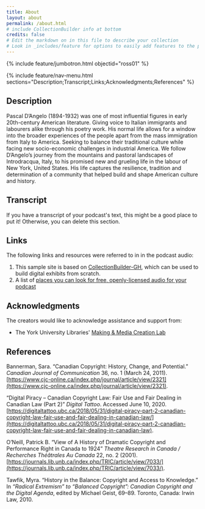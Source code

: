```yaml
---
title: About
layout: about
permalink: /about.html
# include CollectionBuilder info at bottom
credits: false
# Edit the markdown on in this file to describe your collection
# Look in _includes/feature for options to easily add features to the page
---
```


{% include feature/jumbotron.html objectid="ross01" %}

{% include feature/nav-menu.html sections="Description;Transcript;Links;Acknowledgments;References" %}

## Description

Pascal D’Angelo (1894-1932) was one of most influential figures in early 20th-century American literature. Giving voice to Italian immigrants and labourers alike through his poetry work. His normal life allows for a window into the broader experiences of the people apart from the mass immigration from Italy to America. Seeking to balance their traditional culture while facing new socio-economic challenges in industrial America. We follow D’Angelo’s journey from the mountains and pastoral landscapes of Introdracqua, Italy, to his promised new and grueling life in the labour of New York, United States. His life captures the resilience, tradition and determination of a community that helped build and shape American culture and history. 

## Transcript

If you have a transcript of your podcast's text, this might be a good place to put it! Otherwise, you can delete this section.

## Links
The following links and resources were referred to in in the podcast audio:

1. This sample site is based on [CollectionBuilder-GH](https://collectionbuilding.github.io/gh/), which can be used to build digital exhibits from scratch.
2. A list of [places you can look for free, openly-licensed audio for your podcast](https://www.canva.com/design/DAEJvWSiST4/FaBJKdustUaRcDy-oPD1uQ/view)

## Acknowledgments

The creators would like to acknowledge assistance and support from:

- The York University Libraries' [Making & Media Creation Lab](https://www.library.yorku.ca/ds/)

## References

Bannerman, Sara. “Canadian Copyright: History, Change, and Potential.” *Canadian Journal of Communication* 36, no. 1 (March 24, 2011). [https://www.cjc-online.ca/index.php/journal/article/view/2321](https://www.cjc-online.ca/index.php/journal/article/view/2321).

“Digital Piracy – Canadian Copyright Law: Fair Use and Fair Dealing in Canadian Law (Part 2)” *Digital Tattoo*. Accessed June 10, 2020. [https://digitaltattoo.ubc.ca/2018/05/31/digital-piracy-part-2-canadian-copyright-law-fair-use-and-fair-dealing-in-canadian-law/](https://digitaltattoo.ubc.ca/2018/05/31/digital-piracy-part-2-canadian-copyright-law-fair-use-and-fair-dealing-in-canadian-law).

O’Neill, Patrick B. “View of A History of Dramatic Copyright and Performance Right in Canada to 1924” *Theatre Research in Canada / Recherches Théâtrales Au Canada* 22, no. 2 (2001). [https://journals.lib.unb.ca/index.php/TRIC/article/view/7033/](https://journals.lib.unb.ca/index.php/TRIC/article/view/7033/).

Tawfik, Myra. “History in the Balance: Copyright and Access to Knowledge.” In *“Radical Extremism” to “Balanced Copyright”: Canadian Copyright and the Digital Agenda*, edited by Michael Geist, 69–89. Toronto, Canada: Irwin Law, 2010.


